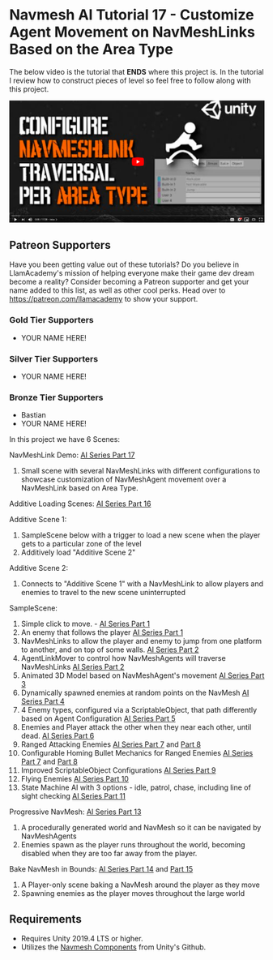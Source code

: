 # Navmesh AI Tutorial 17 - Customize Agent Movement on NavMeshLinks Based on the Area Type
The below video is the tutorial that **ENDS** where this project is. In the tutorial I review how to construct pieces of level so feel free to follow along with this project.

[![Youtube Tutorial](./Video%20Screenshot.png)](https://youtu.be/PD6VFD1a21g)

## Patreon Supporters
Have you been getting value out of these tutorials? Do you believe in LlamAcademy's mission of helping everyone make their game dev dream become a reality? Consider becoming a Patreon supporter and get your name added to this list, as well as other cool perks.
Head over to https://patreon.com/llamacademy to show your support.

### Gold Tier Supporters
* YOUR NAME HERE!

### Silver Tier Supporters
* YOUR NAME HERE!

### Bronze Tier Supporters
* Bastian
* YOUR NAME HERE!

In this project we have 6 Scenes:

NavMeshLink Demo: [AI Series Part 17](https://youtu.be/PD6VFD1a21g)
1. Small scene with several NavMeshLinks with different configurations to showcase customization of NavMeshAgent movement over a NavMeshLink based on Area Type.

Additive Loading Scenes: [AI Series Part 16](https://youtu.be/ygr5YyTRsBY)

Additive Scene 1:
1. SampleScene below with a trigger to load a new scene when the player gets to a particular zone of the level
2. Additively load "Additive Scene 2"

Additive Scene 2:
1. Connects to "Additive Scene 1" with a NavMeshLink to allow players and enemies to travel to the new scene uninterrupted

SampleScene:
1. Simple click to move. - [AI Series Part 1](https://youtu.be/aHFSDcEQuzQ)
2. An enemy that follows the player [AI Series Part 1](https://youtu.be/aHFSDcEQuzQ)
3. NavMeshLinks to allow the player and enemy to jump from one platform to another, and on top of some walls. [AI Series Part 2](https://youtu.be/dpJUc_BpChw)
4. AgentLinkMover to control how NavMeshAgents will traverse NavMeshLinks [AI Series Part 2](https://youtu.be/dpJUc_BpChw)
5. Animated 3D Model based on NavMeshAgent's movement [AI Series Part 3](https://youtu.be/wLZPM46zgUo)
6. Dynamically spawned enemies at random points on the NavMesh [AI Series Part 4](https://youtu.be/5uO0dXYbL-s)
7. 4 Enemy types, configured via a ScriptableObject, that path differently based on Agent Configuration [AI Series Part 5](https://youtu.be/PoglGJoDcZg)
8. Enemies and Player attack the other when they near each other, until dead. [AI Series Part 6](https://youtu.be/Aee01YxQIsw)
9. Ranged Attacking Enemies [AI Series Part 7](https://youtu.be/QzitQSLhfG0) and [Part 8](https://youtu.be/Aee01YxQIsw)
10. Configurable Homing Bullet Mechanics for Ranged Enemies [AI Series Part 7](https://youtu.be/QzitQSLhfG0) and [Part 8](https://youtu.be/Aee01YxQIsw)
11. Improved ScriptableObject Configurations [AI Series Part 9](https://youtu.be/lRdetRvi8FA)
12. Flying Enemies [AI Series Part 10](https://youtu.be/cN837GYgxUI)
13. State Machine AI with 3 options - idle, patrol, chase, including line of sight checking [AI Series Part 11](https://youtu.be/3hXkdARwREo)

Progressive NavMesh: [AI Series Part 13](https://youtu.be/QPv_V4TCi8o)
1. A procedurally generated world and NavMesh so it can be navigated by NavMeshAgents
2. Enemies spawn as the player runs throughout the world, becoming disabled when they are too far away from the player.

Bake NavMesh in Bounds: [AI Series Part 14](https://youtu.be/RuoK7w1OIT0) and [Part 15](https://youtu.be/0V99OBWmCHk)
1. A Player-only scene baking a NavMesh around the player as they move
2. Spawning enemies as the player moves throughout the large world

## Requirements
* Requires Unity 2019.4 LTS or higher. 
* Utilizes the [Navmesh Components](https://github.com/Unity-Technologies/NavMeshComponents) from Unity's Github.
